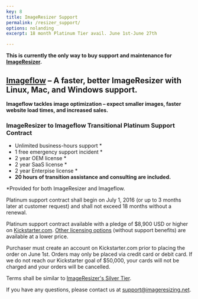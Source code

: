 ```yaml
---
key: 8
title: ImageResizer Support
permalink: /resizer_support/
options: nolanding
excerpt: 18 month Platinum Tier avail. June 1st-June 27th

---
```


**This is currently the only way to buy support and maintenance for [ImageResizer](https://imageresizing.net).**

## [Imageflow](https://imageflow.io) – A faster, better ImageResizer with Linux, Mac, and Windows support. 

**Imageflow tackles image optimization – expect smaller images, faster website load times, and increased sales.**

### ImageResizer to Imageflow Transitional Platinum Support Contract

* Unlimited business-hours support *
* 1 free emergency support incident *
* 2 year OEM license *
* 2 year SaaS license *
* 2 year Enterpise license *
* **20 hours of transition assistance and consulting are included.**

*Provided for both ImageResizer and Imageflow.
 
Platinum support contract shall begin on July 1, 2016 (or up to 3 months later at customer request) and shall not exceed 18 months without a renewal.

Platinum support contract available with a pledge of $8,900 USD or higher on [Kickstarter.com](https://kickstarter.com). [Other licensing options](/kickstarter) (without support benefits) are available at a lower price.

Purchaser must create an account on Kickstarter.com prior to placing the order on June 1st. Orders may only be placed via credit card or debit card. If we do not reach our Kickstarter goal of $50,000, your cards will not be charged and your orders will be cancelled.

Terms shall be similar to [ImageResizer's Silver Tier](http://imageresizing.net/support/contracts/silver).

If you have any questions, please contact us at [support@imageresizing.net](mailto:support@imageresizing.net).

